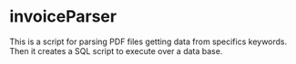 # invoiceParser
This is a script for parsing PDF files getting data from specifics keywords.
Then it creates a SQL script to execute over a data base.
